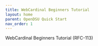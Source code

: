 ```yaml
---
title: WebCardinal Beginners Tutorial 
layout: home
parent: OpenDSU Quick Start
nav_order: 1
---
```


WebCardinal Beginners Tutorial (RFC-113)